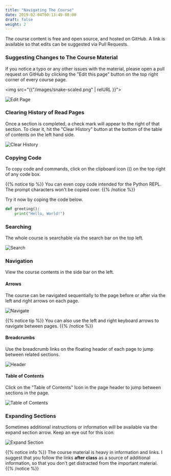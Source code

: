 ```yaml
---
title: "Navigating The Course"
date: 2019-02-04T00:13:49-08:00
draft: false
weight: 2
---
```


The course content is free and open source, and hosted on GitHub. A link is available  so that edits can be suggested via Pull Requests.

### Suggesting Changes to The Course Material

If you notice a typo or any other issues with the material, please open a pull request on GitHub by clicking the "Edit this page" button on the top right corner of every course page.

<img src="{{"/images/snake-scaled.png" | relURL }}">

![Edit Page](/01-introduction/images/edit-page.png?classes=shadow&outline&width=10pc)

### Clearing History of Read Pages

Once a section is completed, a check mark will appear to the right of that section. To clear it, hit the "Clear History" button at the bottom of the table of contents on the left hand side.

![Clear History](/01-introduction/images/clear_history.png?classes=shadow&outline&width=10pc)

### Copying Code

To copy code and commands, click on the clipboard icon ((<i class='fa fa-clipboard-list'></i>) on the top right of any code box.

{{% notice tip %}}
You can even copy code intended for the Python REPL. The prompt characters won't be copied over.
{{% /notice %}}

Try it now by coping the code below.

```python
def greeting():
    print("Hello, World!")
```

### Searching

The whole course is searchable via the search bar on the top left.

![Search](/01-introduction/images/search.png?classes=shadow&outline&width=15pc)

### Navigation

View the course contents in the side bar on the left.

#### Arrows

The course can be navigated sequentially to the page before or after via the left and right arrows on each page.

![Navigate](/01-introduction/images/arrows.png?classes=shadow&outline&width=10pc)

{{% notice tip %}}
You can also use the left and right keyboard arrows to navigate between pages.
{{% /notice %}}

#### Breadcrumbs

Use the breadcrumb links on the floating header of each page to jump between related sections.

![Header](/01-introduction/images/header.png?classes=shadow&outline)

#### Table of Contents

Click on the "Table of Contents" Icon in the page header to jump between sections in the page.

![Table of Contents](/01-introduction/images/toc.png?classes=shadow&outline)

### Expanding Sections

Sometimes additional instructions or information will be available via the expand section arrow. Keep an eye out for this icon:

![Expand Section](/01-introduction/images/expand-section.png?classes=shadow&outline&width=7pc)


{{% notice info %}}
The course material is heavy in information and links. I suggest that you follow the links **after class** as a source of additional information, so that you don't get distracted from the important material.
{{% /notice %}}